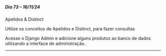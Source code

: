 ##### Dia 73 – 16/11/24

Apelidos & Distinct

Utilize os conceitos de Apelidos e Distinct, para fazer consultas

Acesse o Django Admin e adicione alguns produtos ao banco de dados utilizando a interface de administração.

---


